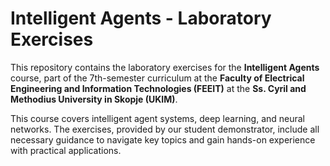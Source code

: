 # Intelligent Agents - Laboratory Exercises

This repository contains the laboratory exercises for the **Intelligent Agents** course, part of the 7th-semester curriculum at the **Faculty of Electrical Engineering and Information Technologies (FEEIT)** at the **Ss. Cyril and Methodius University in Skopje (UKIM)**.

This course covers intelligent agent systems, deep learning, and neural networks. The exercises, provided by our student demonstrator, include all necessary guidance to navigate key topics and gain hands-on experience with practical applications.
